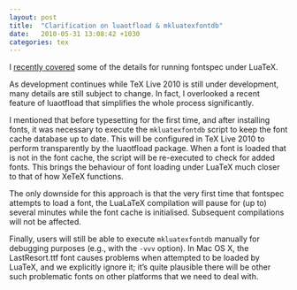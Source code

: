 ```yaml
---
layout: post
title:  "Clarification on luaotfload & mkluatexfontdb"
date:   2010-05-31 13:08:42 +1030
categories: tex
---
```


<p>I <a href="http://latex-alive.tumblr.com/post/643148677/fontspec-for-luatex">recently covered</a> some of the details for running fontspec under LuaTeX.</p>

<p>As development continues while TeX Live 2010 is still under development, many details are still subject to change. In fact, I overlooked a recent feature of luaotfload that simplifies the whole process significantly.</p>

<p>I mentioned that before typesetting for the first time, and after installing fonts, it was necessary to execute the <code>mkluatexfontdb</code> script to keep the font cache database up to date. This will be configured in TeX Live 2010 to perform transparently by the luaotfload package. When a font is loaded that is not in the font cache, the script will be re-executed to check for added fonts. This brings the behaviour of font loading under LuaTeX much closer to that of how XeTeX functions.</p>

<p>The only downside for this approach is that the very first time that fontspec attempts to load a font, the LuaLaTeX compilation will pause for (up to) several minutes while the font cache is initialised. Subsequent compilations will not be affected.</p>

<p>Finally, users will still be able to execute <code>mkluatexfontdb</code> manually for debugging purposes (e.g., with the <code>-vvv</code> option). In Mac OS X, the LastResort.ttf font causes problems when attempted to be loaded by LuaTeX, and we explicitly ignore it; it&rsquo;s quite plausible there will be other such problematic fonts on other platforms that we need to deal with.</p>
